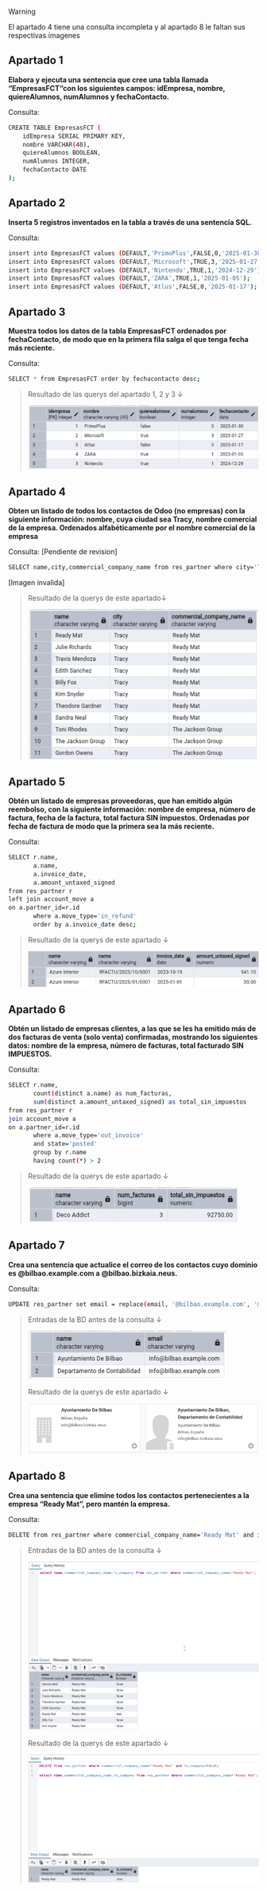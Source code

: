 > [!WARNING]
>
> El apartado 4 tiene una consulta incompleta y al apartado 8 le faltan sus respectivas imagenes

## Apartado 1 

**Elabora y ejecuta una sentencia que cree una tabla llamada “EmpresasFCT“con los siguientes campos: idEmpresa, nombre, quiereAlumnos, numAlumnos y fechaContacto.**

Consulta:

```bash
CREATE TABLE EmpresasFCT (
    idEmpresa SERIAL PRIMARY KEY,
    nombre VARCHAR(40),
    quiereAlumnos BOOLEAN,
    numAlumnos INTEGER,
    fechaContacto DATE
);
```

## Apartado 2 

**Inserta 5 registros inventados en la tabla a través de una sentencia SQL.**

Consulta:

```bash
insert into EmpresasFCT values (DEFAULT,'PrimoPlus',FALSE,0,'2025-01-30');
insert into EmpresasFCT values (DEFAULT,'Microsoft',TRUE,3,'2025-01-27');
insert into EmpresasFCT values (DEFAULT,'Nintendo',TRUE,1,'2024-12-29');
insert into EmpresasFCT values (DEFAULT,'ZARA',TRUE,1,'2025-01-05');
insert into EmpresasFCT values (DEFAULT,'Atlus',FALSE,0,'2025-01-17');
```

## Apartado 3

**Muestra todos los datos de la tabla EmpresasFCT ordenados por fechaContacto, de modo que en la primera fila salga el que tenga fecha más reciente.**

Consulta:

```bash
SELECT * from EmpresasFCT order by fechacontacto desc;
```

> Resultado de las querys del apartado 1, 2 y 3 ↓
>
> ![Apartado 1_2_3](/img/apartado3.png)

## Apartado 4 

**Obten un listado de todos los contactos de Odoo (no empresas) con la siguiente información: nombre, cuya ciudad sea Tracy, nombre comercial de la empresa. Ordenados alfabéticamente por el nombre comercial de la empresa**

Consulta: [Pendiente de revision]

```bash
SELECT name,city,commercial_company_name from res_partner where city='Tracy' order by commercial_company_name asc;
```

[Imagen invalida]

> Resultado de la querys de este apartado↓
>
> ![Apartado 4](/img/apartado4.png)

## Apartado 5

**Obtén un listado de empresas proveedoras, que han emitido algún reembolso, con la siguiente información: nombre de empresa, número de factura, fecha de la factura, total factura SIN impuestos.
Ordenadas por fecha de factura de modo que la primera sea la más reciente.**

Consulta:

```bash
SELECT r.name,
       a.name,
       a.invoice_date,
       a.amount_untaxed_signed
from res_partner r
left join account_move a
on a.partner_id=r.id
       where a.move_type='in_refund'
       order by a.invoice_date desc;
```

> Resultado de la querys de este apartado ↓
>
> ![Apartado 5](/img/apartado5.png)

## Apartado 6 

**Obtén un listado de empresas clientes, a las que se les ha emitido más de dos facturas de venta (solo venta) confirmadas, mostrando los siguientes datos: nombre de la empresa, número de facturas, total facturado SIN IMPUESTOS.**

Consulta:

```bash
SELECT r.name,
       count(distinct a.name) as num_facturas,
       sum(distinct a.amount_untaxed_signed) as total_sin_impuestos
from res_partner r 
join account_move a
on a.partner_id=r.id 
       where a.move_type='out_invoice' 
       and state='posted'
       group by r.name
       having count(*) > 2
```

> Resultado de la querys de este apartado ↓
>
> ![Apartado 6](/img/apartado6.png)

## Apartado 7

**Crea una sentencia que actualice el correo de los contactos cuyo dominio es @bilbao.example.com a @bilbao.bizkaia.neus.**

Consulta:

```bash
UPDATE res_partner set email = replace(email, '@bilbao.example.com', '@bilbao.bizkaia.neus');
```

> Entradas de la BD antes de la consulta ↓
>
> ![Apartado 7](/img/apartado7.1.png)
> 
> Resultado de la querys de este apartado ↓
> 
> ![Apartado 7](/img/apartado7.2.png)

## Apartado 8 

**Crea una sentencia que elimine todos los contactos pertenecientes a la empresa “Ready Mat”, pero mantén la empresa.**

Consulta:

```bash
DELETE from res_partner where commercial_company_name='Ready Mat' and is_company=FALSE;
```

> Entradas de la BD antes de la consulta ↓
>
> ![Apartado 8](/img/apartado8.1.png)
> 
> Resultado de la querys de este apartado ↓
> 
> ![Apartado 8](/img/apartado8.2.png)

